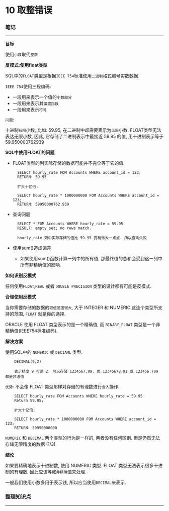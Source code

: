 # 10 取整错误

### 笔记

---

**目标**

使用`小数`取代`整数`

**反模式:使用float类型**

SQL中的`FLOAT`类型是根据`IEEE 754`标准使用`二进制`格式编号实数数据.

`IEEE 754`使用三段编码:

* 一段用来表示一个值的`小数部分`
* 一段用来表示其`偏置指数`
* 一段用来表示`符号`

`问题`:

十进制`有限`小数, 比如: 59.95, 在二进制中却需要表示为`无限`小数. FLOAT类型无法表达无限小数, 因此, 它存储了二进制表示中最接近 59.95 的值, 用十进制表示等于 59.950000762939

**SQL中使用FLOAT的问题**

* FLOAT类型的列实际存储的数据可能并不完全等于它的值.

		SELECT hourly_rate FOM Accounts WHERE account_id = 123;
		RETURN: 59.95
		
		扩大十亿倍:
		
		SELECT hourly_rate * 1000000000 FOM Accounts WHERE account_id = 123;
		RETURN: 59950000762.939	
	
* 查询问题

		SELECT * FOM Accounts WHERE hourly_rate = 59.95
		RESULT: empty set; no rows match.
		
		hourly_rate 列中实际存储的值比 59.95 要稍微大一点点. 所以查询失败
		
* 使用sum()造成偏差
		
	* 如果使用sum()函数计算一列中的所有值, 那最终值的总和会受到这一列中所有非精确值的影响.
	
**如何识别反模式**

任何使用`FLOAT`,`REAL` 或者 `DOUBLE PRECISION` 类型的设计都有可能是反模式.

**合理使用反模式**

当你需要存储的数据的`取值范围很大`, 大于 INTEGER 和 NUMERIC 这连个类型所支持的范围, `FLOAT` 就是你的选择.
		
ORACLE 使用 FLOAT 类型表示的是一个精确值, 而 `BINARY_FLOAT` 类型是一个非精确值(IEEE754标准编码).

**解决方案**

使用SQL中的 `NUMERIC` 或 `DECIAML` 类型.

		DECIMAL(9,2)
		
		表示精度 9 可读 2, 可以存储 1234567,89. 而 12345678.91 或 123456.789 都是非法值
		
`优势`: 不会像 FLOAT 类型那样对存储的有理数进行`舍入`操作.

		SELECT hourly_rate FOM Accounts WHERE hourly_rate = 59.95
		Return 59.95;
		
		扩大十亿倍:
		
		SELECT hourly_rate * 1000000000 FOM Accounts WHERE account_id = 123;
		RETURN: 59950000000
		
`NUMERIC` 和 `DECIMAL` 两个类型的行为是一样的, 两者没有任何区别. 但是仍然无法存储无限精度的数据 (1/3).

**结论**

如果要精确地表示十进制数, 使用 NUMERIC 类型. FLOAT 类型无法表示很多十进制的有理数, 因此应该等成`非精确`值来处理.

一般我们使用小数多用于表示钱, 所以应当使用`DECIMAL`来表示.
		
### 整理知识点

---